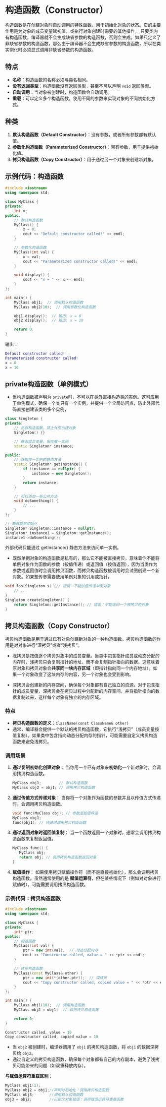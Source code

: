 # 构造函数（Constructor）

构造函数是在创建对象时自动调用的特殊函数，用于初始化对象的状态。它的主要作用是为对象的成员变量赋初值，或执行对象创建时需要的其他操作。
只要类内有构造函数，编译器就不会生成缺省参数的构造函数，否则会生成。如果只定义了非缺省参数的构造函数，那么由于编译器不会生成缺省参数的构造函数，所以在类实例化时必须显式调用非缺省参数的构造函数。

## 特点

- **名称**：构造函数的名称必须与类名相同。
- **没有返回类型**：构造函数没有返回类型，甚至不可以声明 `void` 返回类型。
- **自动调用**：当对象被创建时，构造函数会自动调用。
- **重载**：可以定义多个构造函数，使用不同的参数来实现对象的不同初始化方式。

## 种类

1. **默认构造函数（Default Constructor）**：没有参数，或者所有参数都有默认值。
2. **参数化构造函数（Parameterized Constructor）**：带有参数，用于提供初始化值。
3. **拷贝构造函数（Copy Constructor）**：用于通过另一个对象来创建新对象。

## 示例代码：构造函数

```cpp
#include <iostream>
using namespace std;

class MyClass {
private:
    int x;
public:
    // 默认构造函数
    MyClass() {
        x = 0;
        cout << "Default constructor called!" << endl;
    }

    // 参数化构造函数
    MyClass(int val) {
        x = val;
        cout << "Parameterized constructor called!" << endl;
    }

    void display() {
        cout << "x = " << x << endl;
    }
};

int main() {
    MyClass obj1;  // 调用默认构造函数
    MyClass obj2(10);  // 调用参数化构造函数

    obj1.display();  // 输出: x = 0
    obj2.display();  // 输出: x = 10

    return 0;
}
```

输出：

```m
Default constructor called!
Parameterized constructor called!
x = 0
x = 10
```

## private构造函数（单例模式）

- 当构造函数被声明为 `private`时，不可以在类外直接构造类的实例。这可应用于单例模式，确保一个类只有一个实例，并提供一个全局访问点，防止外部代码直接创建该类的多个实例，


```cpp
class Singleton {
private:
    // 私有构造函数，禁止外部创建对象
    Singleton() {}

    // 静态成员变量，保存唯一实例
    static Singleton* instance;

public:
    // 获取唯一实例的静态方法
    static Singleton* getInstance() {
        if (instance == nullptr) {
            instance = new Singleton();
        }
        return instance;
    }

    // 可以添加一些公共方法
    void doSomething() {
        // ...
    }
};

// 静态成员初始化
Singleton* Singleton::instance = nullptr;
Singleton* instance1 = Singleton::getInstance();
instance1->doSomething();

```

外部代码只能通过 getInstance() 静态方法来访问单一实例。

- 既然单例对象的构造函数是私有的，那么它不能被直接拷贝，意味着你不能将单例对象作为函数的参数（按值传递）或返回值（按值返回），因为当类作为参数或返回值时会调用拷贝函数，而拷贝构造函数被调用时会试图创建一个新对象。如果想传参需要使用单例对象的引用或指针。

```cpp
void foo(Singleton s) {// 错误：不能按值传递单例对象
    // ...
}
Singleton createSingleton() {
    return Singleton::getInstance(); // 错误：不能返回一个被拷贝的对象
}

```


## 拷贝构造函数（Copy Constructor）

拷贝构造函数是用于通过已有对象创建新对象的一种构造函数。拷贝构造函数的作用是对对象进行“深拷贝”或者“浅拷贝”。

- 浅拷贝是按值逐个拷贝对象中的成员变量。当类中包含指针成员或动态分配的内存时，浅拷贝只会复制指针的地址，而不会复制指针指向的数据。这意味着原对象和拷贝对象会**共享同一块内存区域**（即指针指向同一个内存地址）。如果一个对象改变了这块内存的内容，另一个对象也会受到影响。

- 深拷贝会创建新的内存空间，确保每个对象都有自己独立的资源。对于包含指针的成员变量，深拷贝会在拷贝过程中分配新的内存空间，并将指针指向的数据复制过来，这样每个对象有独立的内存区域。


### 特点

- **拷贝构造函数的定义**：`ClassName(const ClassName& other)`
- 通常，编译器会提供一个默认的拷贝构造函数，它执行“浅拷贝”（成员变量按值复制）。如果类中包含指向动态分配内存的指针，可能需要自定义拷贝构造函数来避免浅拷贝。


### 调用场景

1. **通过复制初始化创建对象**：
   当你用一个已有对象来**初始化**一个新对象时，会调用拷贝构造函数。

   ```cpp
   MyClass obj1;        // 默认构造函数
   MyClass obj2 = obj1; // 调用拷贝构造函数
   ```

2. **通过传值方式传递对象**：
   当你将一个对象作为函数的参数并且以传值方式传递时，会调用拷贝构造函数。

   ```cpp
   void func(MyClass obj); // 参数是按值传递
   MyClass obj1;
   func(obj1); // 传递时调用拷贝构造函数
   ```

3. **通过返回对象时返回值复制**：
   当一个函数返回一个对象时，通常会调用拷贝构造函数来复制返回值。

    ```cpp
   MyClass func() {
       MyClass obj;
       return obj; // 调用拷贝构造函数返回对象
   }
   ```

4. **赋值操作**：
   如果使用拷贝赋值操作符（而不是直接初始化），那么会调用拷贝构造函数。虽然通常使用的是 **赋值运算符**，但在某些情况下（例如对对象进行赋值时），可能需要调用拷贝构造函数。


### 示例代码：拷贝构造函数

```cpp
#include <iostream>
using namespace std;

class MyClass {
private:
    int* ptr;
public:
    // 构造函数
    MyClass(int val) {
        ptr = new int(val);  // 动态分配内存
        cout << "Constructor called, value = " << *ptr << endl;
    }

    // 拷贝构造函数
    MyClass(const MyClass& other) {
        ptr = new int(*(other.ptr));  // 深拷贝
        cout << "Copy constructor called, copied value = " << *ptr << endl;
    }
};

int main() {
    MyClass obj1(10);  // 调用构造函数
    MyClass obj2 = obj1;  // 调用拷贝构造函数

    return 0;
}
```


```v
Constructor called, value = 10
Copy constructor called, copied value = 10
```


- 当 `obj2` 被创建时，编译器调用了 `obj1` 的拷贝构造函数，将 `obj1` 的数据深拷贝给 `obj2`。
- 通过自定义的拷贝构造函数，确保每个对象都有自己的内存副本，避免了浅拷贝可能带来的问题（如双重释放内存）。


**与赋值运算符重载区别**：

```cpp
MyClass obj1(1);
MyClass obj2 = obj1;//声明时初始化：调用拷贝构造函数
MyClass obj3;       //调用默认构造函数
obj3 = obj2;        //已定义对象赋值：调用赋值运算符重载函数
```
